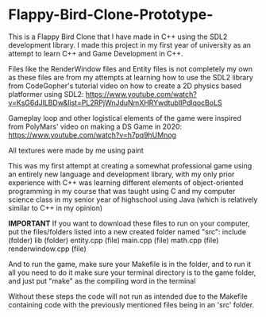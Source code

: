 # Flappy-Bird-Clone-Prototype-
This is a Flappy Bird Clone that I have made in C++ using the SDL2 development library. I made this project in my first year of university as an attempt to learn C++ and Game Development in C++. 

Files like the RenderWindow files and Entity files is not completely my own as these files are from my attempts at learning how to use the SDL2 library from
CodeGopher's tutorial video on how to create a 2D physics based platformer using SDL2:
https://www.youtube.com/watch?v=KsG6dJlLBDw&list=PL2RPjWnJduNmXHRYwdtublIPdlqocBoLS

Gameplay loop and other logistical elements of the game were inspired from PolyMars' video on making a DS Game in 2020:
https://www.youtube.com/watch?v=h7pq9hUMnog

All textures were made by me using paint

This was my first attempt at creating a somewhat professional game using an entirely new language and development library, with my only prior experience with C++ was learning different
elements of object-oriented programming in my course that was taught using C and my computer science class in my senior year of highschool using Java (which is relatively similar to C++ in my opinion)

**IMPORTANT**
If you want to download these files to run on your computer, put the files/folders listed into a new created folder named "src":
include (folder)
lib (folder)
entity.cpp (file)
main.cpp (file)
math.cpp (file)
renderwindow.cpp (file)

And to run the game, make sure your Makefile is in the folder, and to run it all you need to do it make sure your terminal directory is to the game folder, 
and just put "make" as the compiling word in the terminal

Without these steps the code will not run as intended due to the Makefile containing code with the previously mentioned files being in an 'src' folder.
